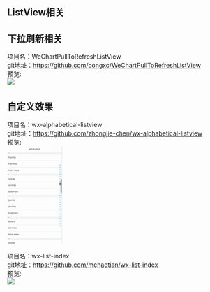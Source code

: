 ## ListView相关<br>

## 下拉刷新相关<br>


项目名：WeChartPullToRefreshListView<br>
git地址：https://github.com/congxc/WeChartPullToRefreshListView<br>
预览:<br>
<img src="https://github.com/congxc/WeChartPullToRefreshListView/raw/master/images/%E4%B8%8B%E6%8B%89%E5%88%B7%E6%96%B0.png" width="25%" />


## 自定义效果<br>
项目名：wx-alphabetical-listview<br>
git地址：https://github.com/zhongjie-chen/wx-alphabetical-listview<br>
预览:<br>
<img src="https://github.com/zhongjie-chen/blog/raw/gh-pages/img/alphalistview.gif" width="25%" />


项目名：wx-list-index<br>
git地址：https://github.com/mehaotian/wx-list-index<br>
预览:<br>
<img src="https://camo.githubusercontent.com/feaadd6aea5f3f5244bd0a5bb22b5794def92d31/687474703a2f2f75706c6f61642d696d616765732e6a69616e7368752e696f2f75706c6f61645f696d616765732f343437323831372d323638373866323163666566343232372e6769663f696d6167654d6f6772322f6175746f2d6f7269656e742f7374726970" width="25%" />

